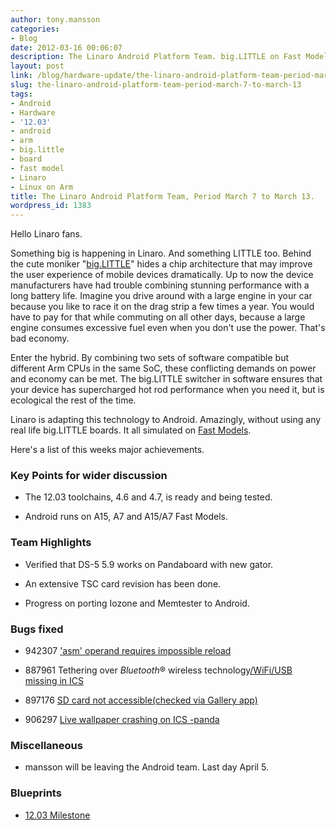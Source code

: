 ```yaml
---
author: tony.mansson
categories:
- Blog
date: 2012-03-16 00:06:07
description: The Linaro Android Platform Team. big.LITTLE on Fast Model.
layout: post
link: /blog/hardware-update/the-linaro-android-platform-team-period-march-7-to-march-13/
slug: the-linaro-android-platform-team-period-march-7-to-march-13
tags:
- Android
- Hardware
- '12.03'
- android
- arm
- big.little
- board
- fast model
- Linaro
- Linux on Arm
title: The Linaro Android Platform Team, Period March 7 to March 13.
wordpress_id: 1383
---
```


Hello Linaro fans.

Something big is happening in Linaro. And something LITTLE too. Behind the cute moniker "[big.LITTLE](https://developer.arm.com/tools-and-software/software-development-tools/solutions/soc-design/biglittle)" hides a chip architecture that may improve the user experience of mobile devices dramatically. Up to now the device manufacturers have had trouble combining stunning performance with a long battery life. Imagine you drive around with a large engine in your car because you like to race it on the drag strip a few times a year. You would have to pay for that while commuting on all other days, because a large engine consumes excessive fuel even when you don't use the power. That's bad economy.

Enter the hybrid. By combining two sets of software compatible but different Arm CPUs in the same SoC, these conflicting demands on power and economy can be met. The big.LITTLE switcher in software ensures that your device has supercharged hot rod performance when you need it, but is ecological the rest of the time.

Linaro is adapting this technology to Android. Amazingly, without using any real life big.LITTLE boards. It all simulated on [Fast Models](https://www.arm.com/products/development-tools/simulation/fast-models).

Here's a list of this weeks major achievements.


### Key Points for wider discussion

  * The 12.03 toolchains, 4.6 and 4.7, is ready and being tested.


  * Android runs on A15, A7 and A15/A7 Fast Models.

### Team Highlights

  * Verified that DS-5 5.9 works on Pandaboard with new gator.


  * An extensive TSC card revision has been done.


  * Progress on porting Iozone and Memtester to Android.

### Bugs fixed

  * 942307	[ 'asm' operand requires impossible reload](https://bugs.launchpad.net/linaro-android/+bug/942307)


  * 887961	Tethering over _Bluetooth_® wireless technology[/WiFi/USB missing in ICS](https://bugs.launchpad.net/linaro-android/+bug/887961)


  * 897176	[ SD card not accessible(checked via Gallery app)](https://bugs.launchpad.net/linaro-android/+bug/897176)


  * 906297	[ Live wallpaper crashing on ICS -panda](https://bugs.launchpad.net/linaro-android/+bug/906297)

### Miscellaneous

  * mansson will be leaving the Android team. Last day April 5.

### Blueprints


  * [12.03 Milestone](https://launchpad.net/linaro-android/+milestone/12.03)
